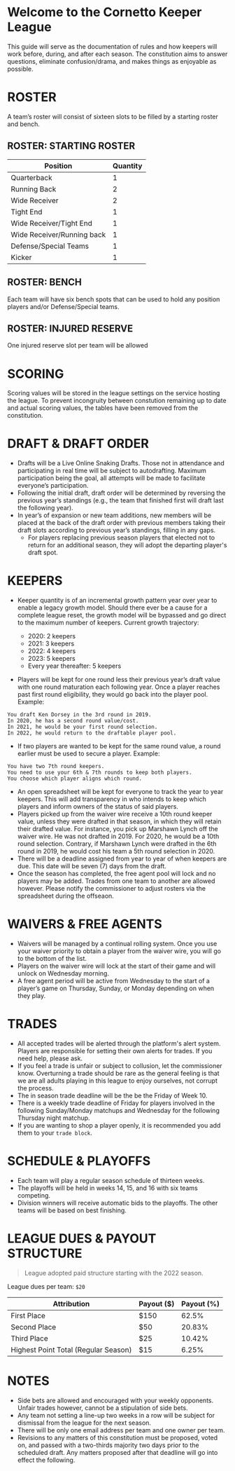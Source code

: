 # Welcome to the Cornetto Keeper League

This guide will serve as the documentation of rules and how keepers will work before, during, and after each season. The constitution aims to answer questions, eliminate confusion/drama, and makes things as enjoyable as possible.

# ROSTER
A team’s roster will consist of sixteen slots to be filled by a starting roster and bench.

## ROSTER: STARTING ROSTER
| Position                   | Quantity |
|----------------------------|----------|
| Quarterback                | 1        |
| Running Back               | 2        |
| Wide Receiver              | 2        |
| Tight End                  | 1        |
| Wide Receiver/Tight End    | 1        |
| Wide Receiver/Running back | 1        |
| Defense/Special Teams      | 1        |
| Kicker                     | 1        |
	
## ROSTER: BENCH
Each team will have six bench spots that can be used to hold any position players and/or Defense/Special teams.

## ROSTER: INJURED RESERVE
One injured reserve slot per team will be allowed

# SCORING
Scoring values will be stored in the league settings on the service hosting the league. To prevent incongruity between constution remaining up to date and actual scoring values, the tables have been removed from the constitution.

# DRAFT & DRAFT ORDER
- Drafts will be a Live Online Snaking Drafts. Those not in attendance and participating in real time will be subject to autodrafting. Maximum participation being the goal, all attempts will be made to facilitate everyone’s participation.
- Following the initial draft, draft order will be determined by reversing the previous year’s standings (e.g., the team that finished first will draft last the following year). 
- In year’s of expansion or new team additions, new members will be placed at the back of the draft order with previous members taking their draft slots according to previous year’s standings, filling in any gaps.
   - For players replacing previous season players that elected not to return for an additional season, they will adopt the departing player's draft spot.

# KEEPERS
- Keeper quantity is of an incremental growth pattern year over year to enable a legacy growth model. Should there ever be a cause for a complete league reset, the growth model will be bypassed and go direct to the maximum number of keepers. Current growth trajectory:
   - 2020: 2 keepers
   - 2021: 3 keepers
   - 2022: 4 keepers
   - 2023: 5 keepers
   - Every year thereafter: 5 keepers

- Players will be kept for one round less their previous year’s draft value with one round maturation each following year. Once a player reaches past first round eligibility, they would go back into the player pool. Example:
```text
You draft Ken Dorsey in the 3rd round in 2019.
In 2020, he has a second round value/cost.
In 2021, he would be your first round selection.
In 2022, he would return to the draftable player pool.
```
- If two players are wanted to be kept for the same round value, a round earlier must be used to secure a player. Example:
```text
You have two 7th round keepers.
You need to use your 6th & 7th rounds to keep both players.
You choose which player aligns which round.
```
-  An open spreadsheet will be kept for everyone to track the year to year keepers. This will add transparency in who intends to keep which players and inform owners of the status of said players.
- Players picked up from the waiver wire receive a 10th round keeper value, unless they were drafted in that season, in which they will retain their drafted value. For instance, you pick up Marshawn Lynch off the waiver wire. He was not drafted in 2019. For 2020, he would be a 10th round selection. Contrary, if Marshawn Lynch were drafted in the 6th round in 2019, he would cost his team a 5th round selection in 2020.
- There will be a deadline assigned from year to year of when keepers are due. This date will be seven (7) days from the draft.
- Once the season has completed, the free agent pool will lock and no players may be added. Trades from one team to another are allowed however. Please notify the commissioner to adjust rosters via the spreadsheet during the offseaon.

# WAIVERS & FREE AGENTS
- Waivers will be managed by a continual rolling system. Once you use your waiver priority to obtain a player from the waiver wire, you will go to the bottom of the list. 
- Players on the waiver wire will lock at the start of their game and will unlock on Wednesday morning. 
- A free agent period will be active from Wednesday to the start of a player’s game on Thursday, Sunday, or Monday depending on when they play.

# TRADES
- All accepted trades will be alerted through the platform's alert system. Players are responsible for setting their own alerts for trades. If you need help, please ask.
-  If you feel a trade is unfair or subject to collusion, let the commissioner know. Overturning a trade should be rare as the general feeling is that we are all adults playing in this league to enjoy ourselves, not corrupt the process.
- The in season trade deadline will be the be the Friday of Week 10.
- There is a weekly trade deadline of Friday for players involved in the following Sunday/Monday matchups and Wednesday for the following Thursday night matchup.
- If you are wanting to shop a player openly, it is recommended you add them to your `trade block`.

# SCHEDULE & PLAYOFFS
- Each team will play a regular season schedule of thirteen weeks. 
- The playoffs will be held in weeks 14, 15, and 16 with six teams competing.
- Division winners will receive automatic bids to the playoffs. The other teams will be based on best finishing. 

# LEAGUE DUES & PAYOUT STRUCTURE
> League adopted paid structure starting with the 2022 season.

League dues per team: `$20`

| Attribution                          | Payout ($) | Payout (%) |
|--------------------------------------|------------|------------|
| First Place                          | $150       | 62.5%      |
| Second Place                         | $50        | 20.83%     |
| Third Place                          | $25        | 10.42%     |
| Highest Point Total (Regular Season) | $15        | 6.25%      |


# NOTES
- Side bets are allowed and encouraged with your weekly opponents. Unfair trades however, cannot be a stipulation of side bets. 
- Any team not setting a line-up two weeks in a row will be subject for dismissal from the league for the next season.
- There will be only one email address per team and one owner per team.
- Revisions to any matters of this constitution must be proposed, voted on, and passed with a two-thirds majority two days prior to the scheduled draft. Any matters proposed after that deadline will go into effect the following.
